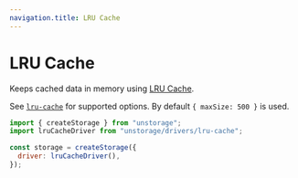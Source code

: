 ```yaml
---
navigation.title: LRU Cache
---
```


# LRU Cache

Keeps cached data in memory using [LRU Cache](https://www.npmjs.com/package/lru-cache).

See [`lru-cache`](https://www.npmjs.com/package/lru-cache) for supported options. By default `{ maxSize: 500 }` is used.

```js
import { createStorage } from "unstorage";
import lruCacheDriver from "unstorage/drivers/lru-cache";

const storage = createStorage({
  driver: lruCacheDriver(),
});
```
